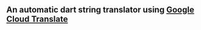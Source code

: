<h2>An automatic dart string translator using <a href="https://cloud.google.com/translate">Google Cloud Translate</a></h2>